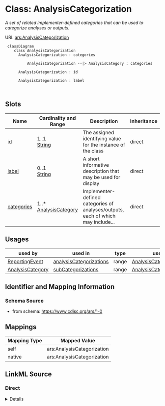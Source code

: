 # Class: AnalysisCategorization


_A set of related implementer-defined categories that can be used to categorize analyses or outputs._





URI: [ars:AnalysisCategorization](https://www.cdisc.org/ars/1-0/AnalysisCategorization)



```mermaid
 classDiagram
    class AnalysisCategorization
      AnalysisCategorization : categories
        
          AnalysisCategorization --|> AnalysisCategory : categories
        
      AnalysisCategorization : id
        
      AnalysisCategorization : label
        
      
```




<!-- no inheritance hierarchy -->


## Slots

| Name | Cardinality and Range | Description | Inheritance |
| ---  | --- | --- | --- |
| [id](id.md) | 1..1 <br/> [String](String.md) | The assigned identifying value for the instance of the class | direct |
| [label](label.md) | 0..1 <br/> [String](String.md) | A short informative description that may be used for display | direct |
| [categories](categories.md) | 1..* <br/> [AnalysisCategory](AnalysisCategory.md) | Implementer-defined categories of analyses/outputs, each of which may include... | direct |





## Usages

| used by | used in | type | used |
| ---  | --- | --- | --- |
| [ReportingEvent](ReportingEvent.md) | [analysisCategorizations](analysisCategorizations.md) | range | [AnalysisCategorization](AnalysisCategorization.md) |
| [AnalysisCategory](AnalysisCategory.md) | [subCategorizations](subCategorizations.md) | range | [AnalysisCategorization](AnalysisCategorization.md) |






## Identifier and Mapping Information







### Schema Source


* from schema: https://www.cdisc.org/ars/1-0





## Mappings

| Mapping Type | Mapped Value |
| ---  | ---  |
| self | ars:AnalysisCategorization |
| native | ars:AnalysisCategorization |





## LinkML Source

<!-- TODO: investigate https://stackoverflow.com/questions/37606292/how-to-create-tabbed-code-blocks-in-mkdocs-or-sphinx -->

### Direct

<details>
```yaml
name: AnalysisCategorization
description: A set of related implementer-defined categories that can be used to categorize
  analyses or outputs.
from_schema: https://www.cdisc.org/ars/1-0
rank: 1000
slots:
- id
- label
- categories

```
</details>

### Induced

<details>
```yaml
name: AnalysisCategorization
description: A set of related implementer-defined categories that can be used to categorize
  analyses or outputs.
from_schema: https://www.cdisc.org/ars/1-0
rank: 1000
attributes:
  id:
    name: id
    description: The assigned identifying value for the instance of the class.
    from_schema: https://www.cdisc.org/ars/1-0
    rank: 1000
    identifier: true
    alias: id
    owner: AnalysisCategorization
    domain_of:
    - ReportingEvent
    - AnalysisCategorization
    - AnalysisCategory
    - Analysis
    - AnalysisMethod
    - Operation
    - ReferencedOperationRelationship
    - Output
    - OutputDisplay
    - DisplaySubSection
    - AnalysisSet
    - GroupingFactor
    - Group
    - DataSubset
    - ReferenceDocument
    - TerminologyExtension
    - SponsorTerm
    range: string
    required: true
  label:
    name: label
    description: A short informative description that may be used for display.
    from_schema: https://www.cdisc.org/ars/1-0
    rank: 1000
    alias: label
    owner: AnalysisCategorization
    domain_of:
    - AnalysisCategorization
    - AnalysisCategory
    - AnalysisMethod
    - Operation
    - AnalysisSet
    - GroupingFactor
    - Group
    - DataSubset
    - PageRef
    range: string
  categories:
    name: categories
    description: Implementer-defined categories of analyses/outputs, each of which
      may include one or more sub-categorization.
    from_schema: https://www.cdisc.org/ars/1-0
    rank: 1000
    multivalued: true
    alias: categories
    owner: AnalysisCategorization
    domain_of:
    - AnalysisCategorization
    range: AnalysisCategory
    required: true
    inlined: true
    inlined_as_list: true

```
</details>